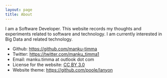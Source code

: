 ```yaml
---
layout: page
title: About
---
```


I am a Software Developer. This website records my thoughts and experiments
related to software and technology. I am currently interested in Big Data and
related technology.

- Github: <https://github.com/manku-timma>
- Twitter: <https://twitter.com/manku_timma1>
- Email: manku.timma at outlook dot com
- License for the website: [CC BY 3.0][ccby30]
- Website theme: <https://github.com/poole/lanyon>

[ccby30]: http://creativecommons.org/licenses/by/3.0/
